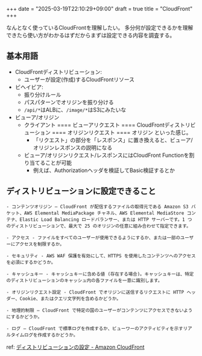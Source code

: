 +++
date = "2025-03-19T22:10:29+09:00"
draft = true
title = "CloudFront"
+++


なんとなく使っているCloudFrontを理解したい。
多分何が設定できるかを理解できたら使い方がわかるはずだからまずは設定できる内容を調査する。

## 基本用語

- CloudFrontディストリビューション: 
  - ユーザーが設定(作成)するCloudFrontリソース
- ビヘイビア: 
  - 振り分けルール
  - パスパターンでオリジンを振り分ける
  - `/api/*`はALBに、`/image/*`はS3にみたいな
- ビューア/オリジン
  - クライアント ==== ビューアリクエスト ==== CloudFrontディストリビューション ==== オリジンリクエスト ==== オリジン といった感じ。
    - 「リクエスト」の部分を「レスポンス」に置き換えると、ビューア/オリジンレスポンスの説明になる
  - ビューア/オリジンリクエスト/レスポンスにはCloudFront Functionを割り当てることが可能
    - 例えば、Authorizationヘッダを検証してBasic検証するとか

## ディストリビューションに設定できること

```
- コンテンツオリジン — CloudFront が配信するファイルの取得元である Amazon S3 バケット、AWS Elemental MediaPackage チャネル、AWS Elemental MediaStore コンテナ、Elastic Load Balancing ロードバランサー、または HTTP サーバーです。1 つのディストリビューションで、最大で 25 のオリジンの任意に組み合わせて指定できます。

- アクセス - ファイルをすべてのユーザーが使用できるようにするか、または一部のユーザーにアクセスを制限するか。

- セキュリティ - AWS WAF 保護を有効にして、HTTPS を使用したコンテンツへのアクセスを必須にするかどうか。

- キャッシュキー - キャッシュキーに含める値 (存在する場合)。キャッシュキーは、特定のディストリビューションのキャッシュ内の各ファイルを一意に識別します。

- オリジンリクエスト設定 - CloudFront でオリジンに送信するリクエストに HTTP ヘッダー、Cookie、またはクエリ文字列を含めるかどうか。

- 地理的制限 — CloudFront で特定の国のユーザーがコンテンツにアクセスできないようにするかどうか。

- ログ — CloudFront で標準ログを作成するか、ビューワーのアクティビティを示すリアルタイムログを作成するかどうか。
```

ref: [ディストリビューションの設定 - Amazon CloudFront](https://docs.aws.amazon.com/ja_jp/AmazonCloudFront/latest/DeveloperGuide/distribution-working-with.html)

  